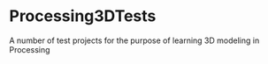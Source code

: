 # Processing3DTests
A number of test projects for the purpose of learning 3D modeling in Processing
